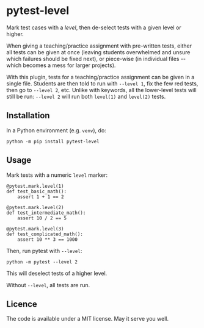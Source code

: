 # pytest-level

Mark test cases with a *level*, then de-select tests with a given level or higher.

When giving a teaching/practice assignment with pre-written tests, either all
tests can be given at once (leaving students overwhelmed and unsure which
failures should be fixed next), or piece-wise (in individual files -- which
becomes a mess for larger projects).

With this plugin, tests for a teaching/practice assignment can be given in
a single file. Students are then told to run with `--level 1`, fix the few red
tests, then go to `--level 2`, etc.
Unlike with keywords, all the lower-level tests will still be run:
`--level 2` will run both `level(1)` and `level(2)` tests.


## Installation

In a Python environment (e.g. `venv`), do:

    python -m pip install pytest-level


## Usage

Mark tests with a numeric `level` marker:

    @pytest.mark.level(1)
    def test_basic_math():
        assert 1 + 1 == 2

    @pytest.mark.level(2)
    def test_intermediate_math():
        assert 10 / 2 == 5

    @pytest.mark.level(3)
    def test_complicated_math():
        assert 10 ** 3 == 1000

Then, run pytest with `--level`:

    python -m pytest --level 2

This will deselect tests of a higher level.

Without `--level`, all tests are run.


## Licence

The code is available under a MIT license. May it serve you well.
